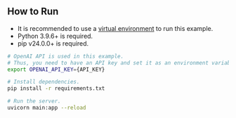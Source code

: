 ## How to Run

- It is recommended to use a [virtual environment](https://docs.python.org/3/library/venv.html) to run this example.
- Python 3.9.6+ is required.
- pip v24.0.0+ is required.

```bash
# OpenAI API is used in this example.
# Thus, you need to have an API key and set it as an environment variable.
export OPENAI_API_KEY={API_KEY}

# Install dependencies.
pip install -r requirements.txt

# Run the server.
uvicorn main:app --reload
```
